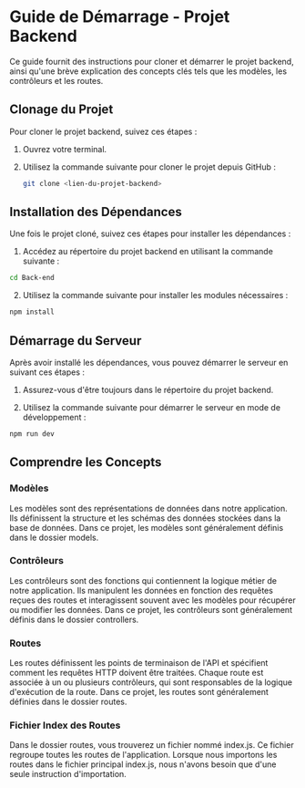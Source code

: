 # Guide de Démarrage - Projet Backend

Ce guide fournit des instructions pour cloner et démarrer le projet backend, ainsi qu'une brève explication des concepts clés tels que les modèles, les contrôleurs et les routes.

## Clonage du Projet

Pour cloner le projet backend, suivez ces étapes :

1. Ouvrez votre terminal.
2. Utilisez la commande suivante pour cloner le projet depuis GitHub :

   ```bash
   git clone <lien-du-projet-backend>
   ```

## Installation des Dépendances

Une fois le projet cloné, suivez ces étapes pour installer les dépendances :

1. Accédez au répertoire du projet backend en utilisant la commande suivante :

```bash
cd Back-end
```

2. Utilisez la commande suivante pour installer les modules nécessaires :

```bash
npm install
```

## Démarrage du Serveur

Après avoir installé les dépendances, vous pouvez démarrer le serveur en suivant ces étapes :

1. Assurez-vous d'être toujours dans le répertoire du projet backend.

2. Utilisez la commande suivante pour démarrer le serveur en mode de développement :

```bash
npm run dev
```

## Comprendre les Concepts

### Modèles

Les modèles sont des représentations de données dans notre application. Ils définissent la structure et les schémas des données stockées dans la base de données. Dans ce projet, les modèles sont généralement définis dans le dossier models.

### Contrôleurs

Les contrôleurs sont des fonctions qui contiennent la logique métier de notre application. Ils manipulent les données en fonction des requêtes reçues des routes et interagissent souvent avec les modèles pour récupérer ou modifier les données. Dans ce projet, les contrôleurs sont généralement définis dans le dossier controllers.

### Routes

Les routes définissent les points de terminaison de l'API et spécifient comment les requêtes HTTP doivent être traitées. Chaque route est associée à un ou plusieurs contrôleurs, qui sont responsables de la logique d'exécution de la route. Dans ce projet, les routes sont généralement définies dans le dossier routes.

### Fichier Index des Routes

Dans le dossier routes, vous trouverez un fichier nommé index.js. Ce fichier regroupe toutes les routes de l'application. Lorsque nous importons les routes dans le fichier principal index.js, nous n'avons besoin que d'une seule instruction d'importation.
